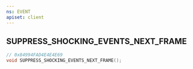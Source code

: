 ```yaml
---
ns: EVENT
apiset: client
---
```

## SUPPRESS_SHOCKING_EVENTS_NEXT_FRAME

```c
// 0x84994FAD4E4E4E69
void SUPPRESS_SHOCKING_EVENTS_NEXT_FRAME();
```





